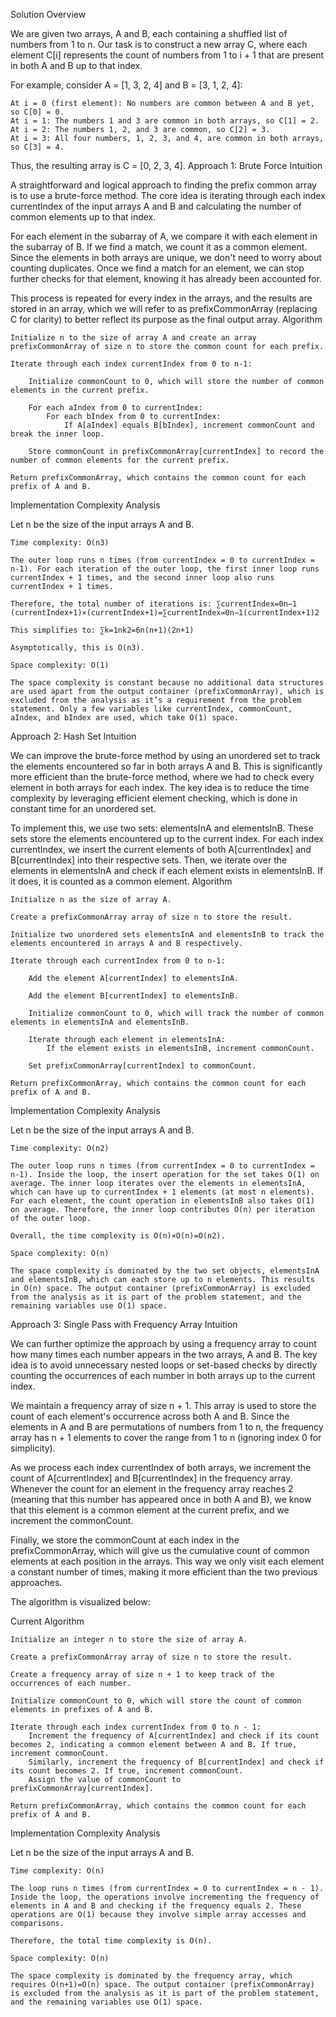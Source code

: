 Solution
Overview

We are given two arrays, A and B, each containing a shuffled list of numbers from 1 to n. Our task is to construct a new array C, where each element C[i] represents the count of numbers from 1 to i + 1 that are present in both A and B up to that index.

For example, consider A = [1, 3, 2, 4] and B = [3, 1, 2, 4]:

    At i = 0 (first element): No numbers are common between A and B yet, so C[0] = 0.
    At i = 1: The numbers 1 and 3 are common in both arrays, so C[1] = 2.
    At i = 2: The numbers 1, 2, and 3 are common, so C[2] = 3.
    At i = 3: All four numbers, 1, 2, 3, and 4, are common in both arrays, so C[3] = 4.

Thus, the resulting array is C = [0, 2, 3, 4].
Approach 1: Brute Force
Intuition

A straightforward and logical approach to finding the prefix common array is to use a brute-force method. The core idea is iterating through each index currentIndex of the input arrays A and B and calculating the number of common elements up to that index.

For each element in the subarray of A, we compare it with each element in the subarray of B. If we find a match, we count it as a common element. Since the elements in both arrays are unique, we don't need to worry about counting duplicates. Once we find a match for an element, we can stop further checks for that element, knowing it has already been accounted for.

This process is repeated for every index in the arrays, and the results are stored in an array, which we will refer to as prefixCommonArray (replacing C for clarity) to better reflect its purpose as the final output array.
Algorithm

    Initialize n to the size of array A and create an array prefixCommonArray of size n to store the common count for each prefix.

    Iterate through each index currentIndex from 0 to n-1:

        Initialize commonCount to 0, which will store the number of common elements in the current prefix.

        For each aIndex from 0 to currentIndex:
            For each bIndex from 0 to currentIndex:
                If A[aIndex] equals B[bIndex], increment commonCount and break the inner loop.

        Store commonCount in prefixCommonArray[currentIndex] to record the number of common elements for the current prefix.

    Return prefixCommonArray, which contains the common count for each prefix of A and B.

Implementation
Complexity Analysis

Let n be the size of the input arrays A and B.

    Time complexity: O(n3)

    The outer loop runs n times (from currentIndex = 0 to currentIndex = n-1). For each iteration of the outer loop, the first inner loop runs currentIndex + 1 times, and the second inner loop also runs currentIndex + 1 times.

    Therefore, the total number of iterations is: ∑currentIndex=0n−1​(currentIndex+1)×(currentIndex+1)=∑currentIndex=0n−1​(currentIndex+1)2

    This simplifies to: ∑k=1n​k2=6n(n+1)(2n+1)​

    Asymptotically, this is O(n3).

    Space complexity: O(1)

    The space complexity is constant because no additional data structures are used apart from the output container (prefixCommonArray), which is excluded from the analysis as it’s a requirement from the problem statement. Only a few variables like currentIndex, commonCount, aIndex, and bIndex are used, which take O(1) space.

Approach 2: Hash Set
Intuition

We can improve the brute-force method by using an unordered set to track the elements encountered so far in both arrays A and B. This is significantly more efficient than the brute-force method, where we had to check every element in both arrays for each index. The key idea is to reduce the time complexity by leveraging efficient element checking, which is done in constant time for an unordered set.

To implement this, we use two sets: elementsInA and elementsInB. These sets store the elements encountered up to the current index. For each index currentIndex, we insert the current elements of both A[currentIndex] and B[currentIndex] into their respective sets. Then, we iterate over the elements in elementsInA and check if each element exists in elementsInB. If it does, it is counted as a common element.
Algorithm

    Initialize n as the size of array A.

    Create a prefixCommonArray array of size n to store the result.

    Initialize two unordered sets elementsInA and elementsInB to track the elements encountered in arrays A and B respectively.

    Iterate through each currentIndex from 0 to n-1:

        Add the element A[currentIndex] to elementsInA.

        Add the element B[currentIndex] to elementsInB.

        Initialize commonCount to 0, which will track the number of common elements in elementsInA and elementsInB.

        Iterate through each element in elementsInA:
            If the element exists in elementsInB, increment commonCount.

        Set prefixCommonArray[currentIndex] to commonCount.

    Return prefixCommonArray, which contains the common count for each prefix of A and B.

Implementation
Complexity Analysis

Let n be the size of the input arrays A and B.

    Time complexity: O(n2)

    The outer loop runs n times (from currentIndex = 0 to currentIndex = n-1). Inside the loop, the insert operation for the set takes O(1) on average. The inner loop iterates over the elements in elementsInA, which can have up to currentIndex + 1 elements (at most n elements). For each element, the count operation in elementsInB also takes O(1) on average. Therefore, the inner loop contributes O(n) per iteration of the outer loop.

    Overall, the time complexity is O(n)×O(n)=O(n2).

    Space complexity: O(n)

    The space complexity is dominated by the two set objects, elementsInA and elementsInB, which can each store up to n elements. This results in O(n) space. The output container (prefixCommonArray) is excluded from the analysis as it is part of the problem statement, and the remaining variables use O(1) space.

Approach 3: Single Pass with Frequency Array
Intuition

We can further optimize the approach by using a frequency array to count how many times each number appears in the two arrays, A and B. The key idea is to avoid unnecessary nested loops or set-based checks by directly counting the occurrences of each number in both arrays up to the current index.

We maintain a frequency array of size n + 1. This array is used to store the count of each element's occurrence across both A and B. Since the elements in A and B are permutations of numbers from 1 to n, the frequency array has n + 1 elements to cover the range from 1 to n (ignoring index 0 for simplicity).

As we process each index currentIndex of both arrays, we increment the count of A[currentIndex] and B[currentIndex] in the frequency array. Whenever the count for an element in the frequency array reaches 2 (meaning that this number has appeared once in both A and B), we know that this element is a common element at the current prefix, and we increment the commonCount.

Finally, we store the commonCount at each index in the prefixCommonArray, which will give us the cumulative count of common elements at each position in the arrays. This way we only visit each element a constant number of times, making it more efficient than the two previous approaches.

The algorithm is visualized below:

Current
Algorithm

    Initialize an integer n to store the size of array A.

    Create a prefixCommonArray array of size n to store the result.

    Create a frequency array of size n + 1 to keep track of the occurrences of each number.

    Initialize commonCount to 0, which will store the count of common elements in prefixes of A and B.

    Iterate through each index currentIndex from 0 to n - 1:
        Increment the frequency of A[currentIndex] and check if its count becomes 2, indicating a common element between A and B. If true, increment commonCount.
        Similarly, increment the frequency of B[currentIndex] and check if its count becomes 2. If true, increment commonCount.
        Assign the value of commonCount to prefixCommonArray[currentIndex].

    Return prefixCommonArray, which contains the common count for each prefix of A and B.

Implementation
Complexity Analysis

Let n be the size of the input arrays A and B.

    Time complexity: O(n)

    The loop runs n times (from currentIndex = 0 to currentIndex = n - 1). Inside the loop, the operations involve incrementing the frequency of elements in A and B and checking if the frequency equals 2. These operations are O(1) because they involve simple array accesses and comparisons.

    Therefore, the total time complexity is O(n).

    Space complexity: O(n)

    The space complexity is dominated by the frequency array, which requires O(n+1)=O(n) space. The output container (prefixCommonArray) is excluded from the analysis as it is part of the problem statement, and the remaining variables use O(1) space.
